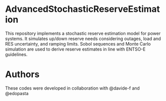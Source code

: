 # AdvancedStochasticReserveEstimation
This repository implements a stochastic reserve estimation model for power systems. It simulates up/down reserve needs considering outages, load and RES uncertainty, and ramping limits. Sobol sequences and Monte Carlo simulation are used to derive reserve estimates in line with ENTSO-E guidelines.


# Authors
These codes were developed in collaboration with @davide-f and @edopasta

